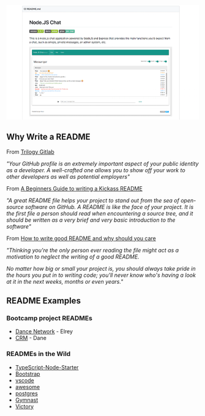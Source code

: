 ![read image](./ilustracja-README.png)

## Why Write a README

From [Trilogy Gitlab](https://uwa.bootcampcontent.com/UWA-Bootcamp/UW-SEA-FSF-PT-11-2019-U-C/blob/master/01-week-html-css/Resources/Good-README-Guide/README.md)

_"Your GitHub profile is an extremely important aspect of your public identity as a developer. A well-crafted one allows you to show off your work to other developers as well as potential employers"_

From [A Beginners Guide to writing a Kickass README](https://medium.com/@meakaakka/a-beginners-guide-to-writing-a-kickass-readme-7ac01da88ab3)

_"A great README file helps your project to stand out from the sea of open-source software on GitHub. A README is like the face of your project. It is the first file a person should read when encountering a source tree, and it should be written as a very brief and very basic introduction to the software"_

From [How to write good README and why should you care](https://thejunkland.com/blog/how-to-write-good-readme.html)

_"Thinking you're the only person ever reading the file might act as a motivation to neglect the writing of a good README._

_No matter how big or small your project is, you should always take pride in the hours you put in to writing code; you'll never know who's having a look at it in the next weeks, months or even years."_

## README Examples

### Bootcamp project READMEs

- [Dance Network](https://github.com/ElreyB/dance-network) - Elrey
- [CRM](https://github.com/DaneShrewsbury2288/CRM) - Dane

### READMEs in the Wild

- [TypeScript-Node-Starter](https://github.com/microsoft/TypeScript-Node-Starter#getting-started)
- [Bootstrap](https://github.com/twbs/bootstrap)
- [vscode](https://github.com/microsoft/vscode)
- [awesome](https://github.com/sindresorhus/awesome)
- [postgres](https://github.com/porsager/postgres)
- [Gymnast](https://github.com/gymnastjs/gymnast)
- [Victory](https://github.com/FormidableLabs/victory)
